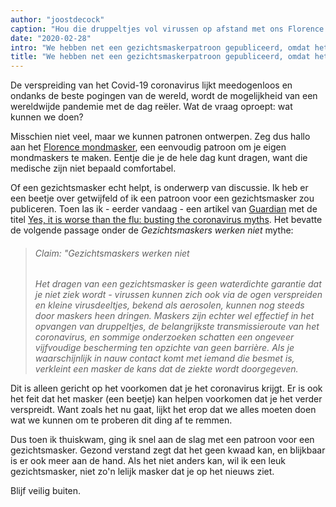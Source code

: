 ```yaml
---
author: "joostdecock"
caption: "Hou die druppeltjes vol virussen op afstand met ons Florence mondmasker"
date: "2020-02-28"
intro: "We hebben net een gezichtsmaskerpatroon gepubliceerd, omdat het coronavirus"
title: "We hebben net een gezichtsmaskerpatroon gepubliceerd, omdat het coronavirus"
---
```




De verspreiding van het Covid-19 coronavirus lijkt meedogenloos en ondanks de beste pogingen van de wereld, wordt de mogelijkheid van een wereldwijde pandemie met de dag reëler. Wat de vraag oproept: wat kunnen we doen?

Misschien niet veel, maar we kunnen patronen ontwerpen. Zeg dus hallo aan het [Florence mondmasker](/designs/florence/), een eenvoudig patroon om je eigen mondmaskers te maken. Eentje die je de hele dag kunt dragen, want die medische zijn niet bepaald comfortabel.

Of een gezichtsmasker echt helpt, is onderwerp van discussie. Ik heb er een beetje over getwijfeld of ik een patroon voor een gezichtsmasker zou publiceren. Toen las ik - eerder vandaag - een artikel van [Guardian](https://www.theguardian.com/) met de titel [Yes, it is worse than the flu: busting the coronavirus myths](https://www.theguardian.com/world/2020/feb/28/coronavirus-truth-myths-flu-covid-19-face-masks). Het bevatte de volgende passage onder de *Gezichtsmaskers werken niet* mythe:

> ###### Claim: "Gezichtsmaskers werken niet
> 
> *Het dragen van een gezichtsmasker is geen waterdichte garantie dat je niet ziek wordt - virussen kunnen zich ook via de ogen verspreiden en kleine virusdeeltjes, bekend als aerosolen, kunnen nog steeds door maskers heen dringen. Maskers zijn echter wel effectief in het opvangen van druppeltjes, de belangrijkste transmissieroute van het coronavirus, en sommige onderzoeken schatten een ongeveer vijfvoudige bescherming ten opzichte van geen barrière. Als je waarschijnlijk in nauw contact komt met iemand die besmet is, verkleint een masker de kans dat de ziekte wordt doorgegeven.*

Dit is alleen gericht op het voorkomen dat je het coronavirus krijgt. Er is ook het feit dat het masker (een beetje) kan helpen voorkomen dat je het verder verspreidt. Want zoals het nu gaat, lijkt het erop dat we alles moeten doen wat we kunnen om te proberen dit ding af te remmen.

Dus toen ik thuiskwam, ging ik snel aan de slag met een patroon voor een gezichtsmasker. Gezond verstand zegt dat het geen kwaad kan, en blijkbaar is er ook meer aan de hand. Als het niet anders kan, wil ik een leuk gezichtsmasker, niet zo'n lelijk masker dat je op het nieuws ziet.

Blijf veilig buiten.

